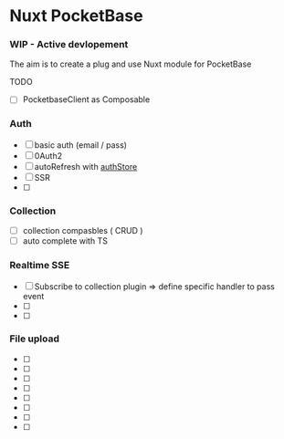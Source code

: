 # Nuxt PocketBase

### WIP - Active devlopement

The aim is to create a plug and use Nuxt module for PocketBase

TODO 
- [ ] PocketbaseClient as Composable

### Auth
- [ ] basic auth (email / pass)
- [ ] 0Auth2
- [ ] autoRefresh with [authStore](https://github.com/pocketbase/js-sdk#authstore)
- [ ] SSR 
- [ ] 
### Collection
- [ ] collection compasbles ( CRUD )
- [ ] auto complete with TS
### Realtime SSE
- [ ] Subscribe to collection plugin => define specific handler to pass event
- [ ]  
- [ ]  
### File upload
- [ ]  
- [ ]  
- [ ]  
- [ ]  
- [ ]  
- [ ]  
- [ ]  
- [ ]  

